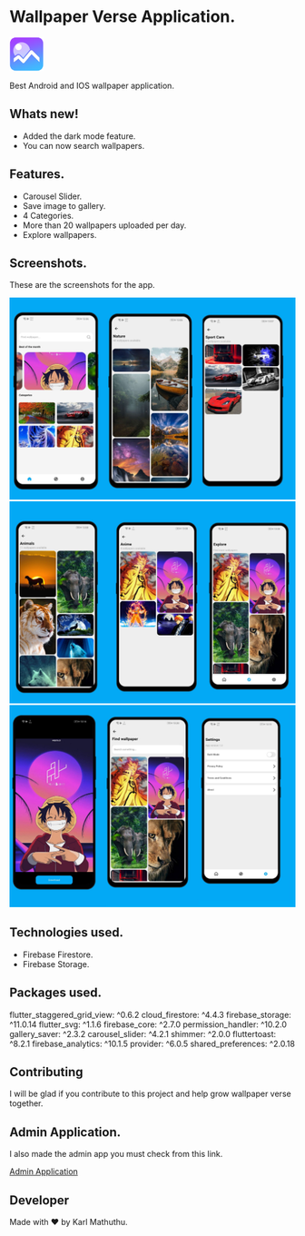 # Wallpaper Verse Application.

<img src= "assets/app_icon/app_icon.png" height = "60">

Best Android and IOS wallpaper application.


## Whats new!

- Added the dark mode feature.
- You can now search wallpapers.

## Features.

- Carousel Slider.
- Save image to gallery.
- 4 Categories.
- More than 20 wallpapers uploaded per day.
- Explore wallpapers.

## Screenshots.

These are the screenshots for the app.

<img src='screenshots/first_image.jpg'>
<img src='screenshots/sec_image.jpg'>
<img src='screenshots/third_image.jpg'>

## Technologies used.

- Firebase Firestore.
- Firebase Storage.

## Packages used.

 flutter_staggered_grid_view: ^0.6.2
  cloud_firestore: ^4.4.3
  firebase_storage: ^11.0.14
  flutter_svg: ^1.1.6
  firebase_core: ^2.7.0
  permission_handler: ^10.2.0
  gallery_saver: ^2.3.2
  carousel_slider: ^4.2.1
  shimmer: ^2.0.0
  fluttertoast: ^8.2.1
  firebase_analytics: ^10.1.5
  provider: ^6.0.5
  shared_preferences: ^2.0.18

## Contributing 

I will be glad if you contribute to this project and help grow wallpaper verse together.

## Admin Application.

I also made the admin app you must check from this link.

[Admin Application](https://github.com/KarlMathuthu/Wallpaper-verse-admin.git)

## Developer

Made with ❤ by Karl Mathuthu.
